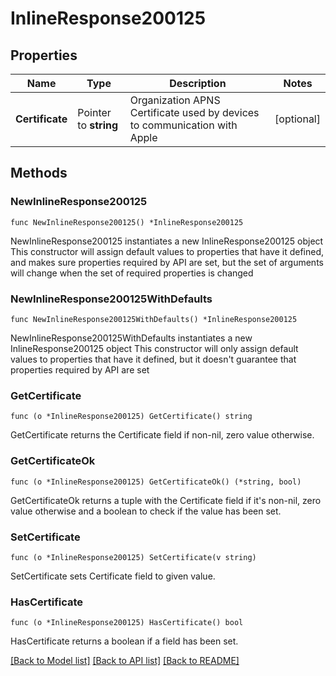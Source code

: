 # InlineResponse200125

## Properties

Name | Type | Description | Notes
------------ | ------------- | ------------- | -------------
**Certificate** | Pointer to **string** | Organization APNS Certificate used by devices to communication with Apple | [optional] 

## Methods

### NewInlineResponse200125

`func NewInlineResponse200125() *InlineResponse200125`

NewInlineResponse200125 instantiates a new InlineResponse200125 object
This constructor will assign default values to properties that have it defined,
and makes sure properties required by API are set, but the set of arguments
will change when the set of required properties is changed

### NewInlineResponse200125WithDefaults

`func NewInlineResponse200125WithDefaults() *InlineResponse200125`

NewInlineResponse200125WithDefaults instantiates a new InlineResponse200125 object
This constructor will only assign default values to properties that have it defined,
but it doesn't guarantee that properties required by API are set

### GetCertificate

`func (o *InlineResponse200125) GetCertificate() string`

GetCertificate returns the Certificate field if non-nil, zero value otherwise.

### GetCertificateOk

`func (o *InlineResponse200125) GetCertificateOk() (*string, bool)`

GetCertificateOk returns a tuple with the Certificate field if it's non-nil, zero value otherwise
and a boolean to check if the value has been set.

### SetCertificate

`func (o *InlineResponse200125) SetCertificate(v string)`

SetCertificate sets Certificate field to given value.

### HasCertificate

`func (o *InlineResponse200125) HasCertificate() bool`

HasCertificate returns a boolean if a field has been set.


[[Back to Model list]](../README.md#documentation-for-models) [[Back to API list]](../README.md#documentation-for-api-endpoints) [[Back to README]](../README.md)


